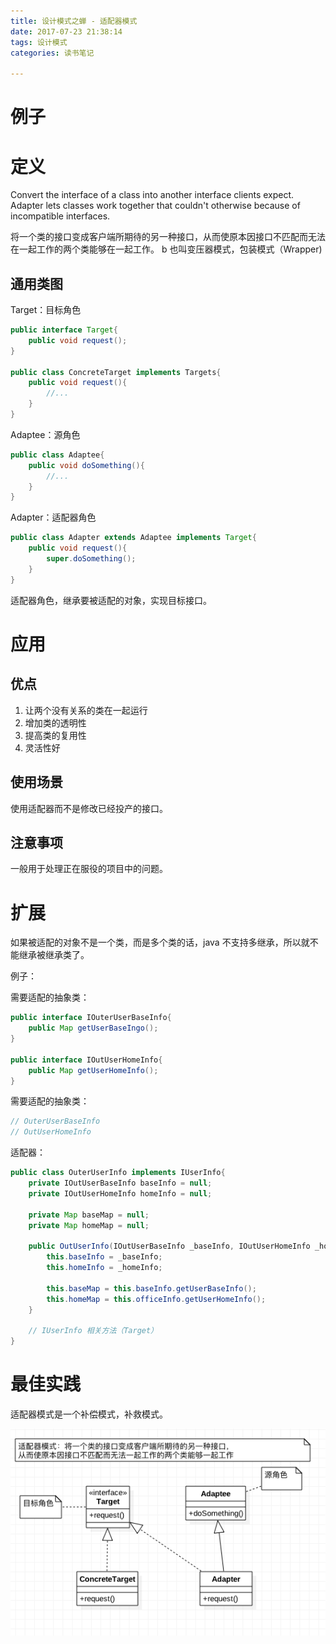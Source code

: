 ```yaml
---
title: 设计模式之蝉 - 适配器模式
date: 2017-07-23 21:38:14
tags: 设计模式
categories: 读书笔记

---
```



# 例子



# 定义

Convert the interface of a class into another interface clients expect. Adapter lets classes work together that couldn't otherwise because of incompatible interfaces.

将一个类的接口变成客户端所期待的另一种接口，从而使原本因接口不匹配而无法在一起工作的两个类能够在一起工作。
b
也叫变压器模式，包装模式（Wrapper)

## 通用类图

Target：目标角色

```java
public interface Target{
    public void request();
}

public class ConcreteTarget implements Targets{
    public void request(){
        //...
    }
}
```

Adaptee：源角色

```java
public class Adaptee{
    public void doSomething(){
        //...
    }
}
```

<!--more-->

Adapter：适配器角色

```java
public class Adapter extends Adaptee implements Target{
    public void request(){
        super.doSomething();
    }
}

```

<!--more-->

适配器角色，继承要被适配的对象，实现目标接口。

# 应用

## 优点

1. 让两个没有关系的类在一起运行
2. 增加类的透明性
3. 提高类的复用性
4. 灵活性好


## 使用场景

使用适配器而不是修改已经投产的接口。

## 注意事项

一般用于处理正在服役的项目中的问题。

# 扩展

如果被适配的对象不是一个类，而是多个类的话，java 不支持多继承，所以就不能继承被继承类了。

例子：

需要适配的抽象类：

```java
public interface IOuterUserBaseInfo{
    public Map getUserBaseIngo();
}

public interface IOutUserHomeInfo{
    public Map getUserHomeInfo();
}
```

需要适配的抽象类：

```java
// OuterUserBaseInfo
// OutUserHomeInfo
```

适配器：

```java
public class OuterUserInfo implements IUserInfo{
    private IOutUserBaseInfo baseInfo = null;
    private IOutUserHomeInfo homeInfo = null;

    private Map baseMap = null;
    private Map homeMap = null;

    public OutUserInfo(IOutUserBaseInfo _baseInfo, IOutUserHomeInfo _homeInfo){
        this.baseInfo = _baseInfo;
        this.homeInfo = _homeInfo;

        this.baseMap = this.baseInfo.getUserBaseInfo();
        this.homeMap = this.officeInfo.getUserHomeInfo();
    }

    // IUserInfo 相关方法（Target）
}


```

# 最佳实践

适配器模式是一个补偿模式，补救模式。



![adapter](https://raw.githubusercontent.com/fangmd/markdownphoto/master/src/design-uml/design_uml_adapter.png)







